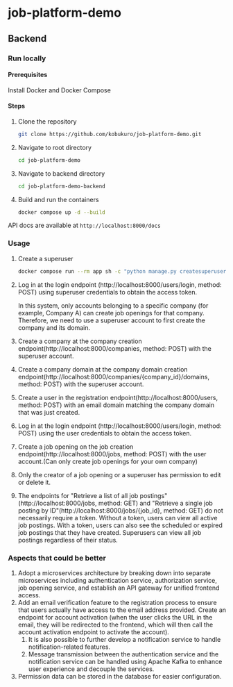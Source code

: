 # job-platform-demo

## Backend
### Run locally
#### Prerequisites
Install Docker and Docker Compose
#### Steps
1. Clone the repository
    ```bash
    git clone https://github.com/kobukuro/job-platform-demo.git
   ```
2. Navigate to root directory
    ```bash
    cd job-platform-demo
    ```
3. Navigate to backend directory
    ```bash
    cd job-platform-demo-backend
    ```
4. Build and run the containers
    ```bash
   docker compose up -d --build
   ```
API docs are available at `http://localhost:8000/docs`
### Usage
1. Create a superuser
    ```bash
    docker compose run --rm app sh -c "python manage.py createsuperuser"
    ```
2. Log in at the login endpoint (http://localhost:8000/users/login, method: POST) using superuser credentials to obtain the access token.
   
   In this system, only accounts belonging to a specific company (for example, Company A) can create job openings for that company. Therefore, we need to use a superuser account to first create the company and its domain.
3. Create a company at the company creation endpoint(http://localhost:8000/companies, method: POST) with the superuser account.
4. Create a company domain at the company domain creation endpoint(http://localhost:8000/companies/{company_id}/domains, method: POST) with the superuser account.
5. Create a user in the registration endpoint(http://localhost:8000/users, method: POST) with an email domain matching the company domain that was just created.
6. Log in at the login endpoint (http://localhost:8000/users/login, method: POST) using the user credentials to obtain the access token.
7. Create a job opening on the job creation endpoint(http://localhost:8000/jobs, method: POST) with the user account.(Can only create job openings for your own company)
8. Only the creator of a job opening or a superuser has permission to edit or delete it.
9. The endpoints for "Retrieve a list of all job postings"(http://localhost:8000/jobs, method: GET) and "Retrieve a single job posting by ID"(http://localhost:8000/jobs/{job_id}, method: GET)  do not necessarily require a token. Without a token, users can view all active job postings. With a token, users can also see the scheduled or expired job postings that they have created. Superusers can view all job postings regardless of their status.
### Aspects that could be better
1. Adopt a microservices architecture by breaking down into separate microservices including authentication service, authorization service, job opening service, and establish an API gateway for unified frontend access.
2. Add an email verification feature to the registration process to ensure that users actually have access to the email address provided. Create an endpoint for account activation (when the user clicks the URL in the email, they will be redirected to the frontend, which will then call the account activation endpoint to activate the account).
   1. It is also possible to further develop a notification service to handle notification-related features.
   2. Message transmission between the authentication service and the notification service can be handled using Apache Kafka to enhance user experience and decouple the services.
3. Permission data can be stored in the database for easier configuration.